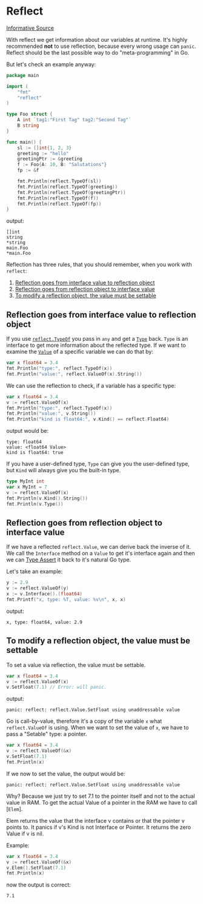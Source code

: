 # Reflect

[Informative Source](https://go.dev/blog/laws-of-reflection)

With reflect we get information about our variables at runtime.
It's highly recommended **not** to use reflection, because every wrong usage can `panic`.
Reflect should be the last possible way to do "meta-programming" in Go.

But let's check an example anyway:

```go linenums="1"
package main

import (
	"fmt"
	"reflect"
)

type Foo struct {
	A int `tag1:"First Tag" tag2:"Second Tag"`
	B string
}

func main() {
	sl := []int{1, 2, 3}
	greeting := "hello"
	greetingPtr := &greeting
	f := Foo{A: 10, B: "Salutations"}
	fp := &f

	fmt.Println(reflect.TypeOf(sl))
	fmt.Println(reflect.TypeOf(greeting))
	fmt.Println(reflect.TypeOf(greetingPtr))
	fmt.Println(reflect.TypeOf(f))
	fmt.Println(reflect.TypeOf(fp))
}
```

output:

```
[]int
string
*string
main.Foo
*main.Foo
```

Reflection has three rules, that you should remember, when you work with `reflect`:

1.  [Reflection goes from interface value to reflection object](#reflection-goes-from-interface-value-to-reflection-object)
2.  [Reflection goes from reflection object to interface value](#reflection-goes-from-reflection-object-to-interface-value)
3.  [To modify a reflection object, the value must be settable](#to-modify-a-reflection-object-the-value-must-be-settable)

## Reflection goes from interface value to reflection object

If you use [`reflect.TypeOf`](https://pkg.go.dev/reflect#TypeOf) you pass in `any` and get a [`Type`](https://pkg.go.dev/reflect#Type) back.
`Type` is an interface to get more information about the reflected type.
If we want to examine the [`Value`](https://pkg.go.dev/reflect#Value) of a specific variable we can do that by:

```go linenums="1"
var x float64 = 3.4
fmt.Println("type:", reflect.TypeOf(x))
fmt.Println("value:", reflect.ValueOf(x).String())
```

We can use the reflection to check, if a variable has a specific type:

```go linenums="1"
var x float64 = 3.4
v := reflect.ValueOf(x)
fmt.Println("type:", reflect.TypeOf(x))
fmt.Println("value:", v.String())
fmt.Println("kind is float64:", v.Kind() == reflect.Float64)
```

output would be:

```
type: float64
value: <float64 Value>
kind is float64: true
```

If you have a user-defined type, `Type` can give you the user-defined type, but `Kind` will always give you the built-in type.

```go linenums="1"
type MyInt int
var x MyInt = 7
v := reflect.ValueOf(x)
fmt.Println(v.Kind().String())
fmt.Println(v.Type())
```

## Reflection goes from reflection object to interface value

If we have a reflected `reflect.Value`, we can derive back the inverse of it.
We call the `Interface` method on a `Value` to get it's interface again and then we can [Type Assert](./types_interfaces_methods.md#type-assertions) it back to it's natural Go type.

Let's take an example:

```go linenums="1"
y := 2.9
v := reflect.ValueOf(y)
x := v.Interface().(float64)
fmt.Printf("x, type: %T, value: %v\n", x, x)
```

output:

```
x, type: float64, value: 2.9
```

## To modify a reflection object, the value must be settable

To set a value via reflection, the value must be settable.

```go linenums="1"
var x float64 = 3.4
v := reflect.ValueOf(x)
v.SetFloat(7.1) // Error: will panic.
```

output:

```
panic: reflect: reflect.Value.SetFloat using unaddressable value
```

Go is call-by-value, therefore it's a copy of the variable `x` what `reflect.ValueOf` is using.
When we want to set the value of `x`, we have to pass a "Setable" type: a pointer.

```go linenums="1"
var x float64 = 3.4
v := reflect.ValueOf(&x)
v.SetFloat(7.1)
fmt.Println(x)
```

If we now to set the value, the output would be:

```
panic: reflect: reflect.Value.SetFloat using unaddressable value
```

Why? Because we just try to set 7.1 to the pointer itself and not to the actual value in RAM.
To get the actual Value of a pointer in the RAM we have to call [`Elem`].

Elem returns the value that the interface v contains or that the pointer v points to.
It panics if v's Kind is not Interface or Pointer.
It returns the zero Value if v is nil.

Example:

```go linenums="1"
var x float64 = 3.4
v := reflect.ValueOf(&x)
v.Elem().SetFloat(7.1)
fmt.Println(x)
```

now the output is correct:

```
7.1
```
